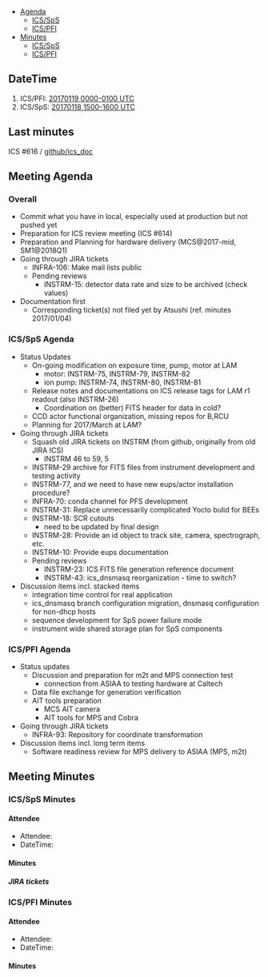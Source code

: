 
- [Agenda](#meeting-agenda)
  - [ICS/SpS](#icssps-agenda)
  - [ICS/PFI](#icspfi-agenda)
- [Minutes](#meeting-minutes)
  - [ICS/SpS](#icssps-minutes)
  - [ICS/PFI](#icspfi-minutes)

## DateTime

1. ICS/PFI: [20170119 0000-0100 UTC](http://www.timeanddate.com/worldclock/fixedtime.html?iso=20170119T0000)
2. ICS/SpS: [20170118 1500-1600 UTC](http://www.timeanddate.com/worldclock/fixedtime.html?iso=20170118T1500)

## Last minutes

ICS #616 / [github/ics_doc](/memo-minutes/telecon-20170104.md)

## Meeting Agenda

### Overall

- Commit what you have in local, especially used at production but not pushed yet
- Preparation for ICS review meeting (ICS #614)
- Preparation and Planning for hardware delivery (MCS@2017-mid, SM1@2018Q1)
- Going through JIRA tickets
  - INFRA-106: Make mail lists public
  - Pending reviews
    - INSTRM-15: detector data rate and size to be archived (check values)
- Documentation first
  - Corresponding ticket(s) not filed yet by Atsushi (ref. minutes 2017/01/04)

### ICS/SpS Agenda

- Status Updates
  - On-going modification on exposure time, pump, motor at LAM
    - motor: INSTRM-75, INSTRM-79, INSTRM-82
    - ion pump: INSTRM-74, INSTRM-80, INSTRM-81
  - Release notes and documentations on ICS release tags for LAM r1 readout (also INSTRM-26)
    - Coordination on (better) FITS header for data in cold?
  - CCD actor functional organization, missing repos for B,RCU
  - Planning for 2017/March at LAM?
- Going through JIRA tickets
  - Squash old JIRA tickets on INSTRM (from github, originally from old JIRA ICS)
    - INSTRM 46 to 59, 5
  - INSTRM-29 archive for FITS files from instrument development and testing activity
  - INSTRM-77, and we need to have new eups/actor installation procedure?
  - INFRA-70: conda channel for PFS development
  - INSTRM-31: Replace unnecessarily complicated Yocto bulid for BEEs
  - INSTRM-18: SCR cutouts
    - need to be updated by final design
  - INSTRM-28: Provide an id object to track site, camera, spectrograph, etc.
  - INSTRM-10: Provide eups documentation
  - Pending reviews
    - INSTRM-23: ICS FITS file generation reference document
    - INSTRM-43: ics_dnsmasq reorganization - time to switch?
- Discussion items incl. stacked items
  - integration time control for real application
  - ics_dnsmasq branch configuration migration, dnsmasq configuration for non-dhcp hosts
  - sequence development for SpS power failure mode
  - instrument wide shared storage plan for SpS components


### ICS/PFI Agenda

- Status updates
  - Discussion and preparation for m2t and MPS connection test
    - connection from ASIAA to testing hardware at Caltech
  - Data file exchange for generation verification
  - AIT tools preparation
    - MCS AIT camera
    - AIT tools for MPS and Cobra
- Going through JIRA tickets
  - INFRA-93: Repository for coordinate transformation
- Discussion items incl. long term items
  - Software readiness review for MPS delivery to ASIAA (MPS, m2t)

## Meeting Minutes

### ICS/SpS Minutes

#### Attendee

- Attendee: 
- DateTime: 

#### Minutes


##### JIRA tickets


### ICS/PFI Minutes

#### Attendee

- Attendee: 
- DateTime: 

#### Minutes

